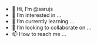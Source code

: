 - 👋 Hi, I’m @sarujs
- 👀 I’m interested in ...
- 🌱 I’m currently learning ...
- 💞️ I’m looking to collaborate on ...
- 📫 How to reach me ...

<!---
sarujs/sarujs is a ✨ special ✨ repository because its `README.md` (this file) appears on your GitHub profile.
You can click the Preview link to take a look at your changes.
--->
